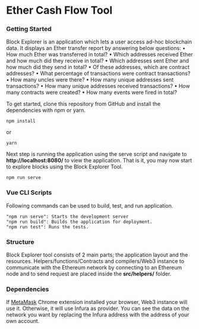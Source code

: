 #  Ether Cash Flow Tool 

### Getting Started
Block Explorer is an application which lets a user access ad-hoc blockchain data. It displays an Ether transfer report by answering below questions: 
•	How much Ether was transferred in total? 
•	Which addresses received Ether and how much did they receive in total? 
•	Which addresses sent Ether and how much did they send in total? 
•	Of these addresses, which are contract addresses? 
•	What percentage of transactions were contract transactions? 
•	How many uncles were there? 
•	How many unique addresses sent transactions? 
•	How many unique addresses received transactions? 
•	How many contracts were created? 
•	How many events were fired in total? 


To get started, clone this repository from GitHub and install the dependencies with npm or yarn.
                
```
npm install
```

or

```
yarn
```

Next step is running the application using the serve script and navigate to **http://localhost:8080/** to view the application.
That is it, you may now start to explore blocks using the Block Explorer Tool.</p>

```
npm run serve
```

### Vue CLI Scripts
Following commands can be used to build, test, and run application.
```
"npm run serve": Starts the development server
"npm run build": Builds the application for deployment.
"npm run test": Runs the tests.
```

### Structure
Block Explorer tool consists of 2 main parts; the application layout and the resources. Helpers/functions/Contracts and compilers/Web3 instance to communicate with the Ethereum network by connecting to an Ethereum node and to send request are placed inside the **src/helpers/** folder.</p>
 
### Dependencies
If [MetaMask](https://metamask.io) Chrome extension installed your browser, Web3 instance will use it. Otherwise, it will use Infura as provider. 
You can see the data on the network you want by replacing the Infura address with the address of your own account. 

